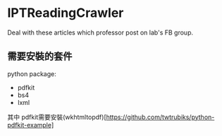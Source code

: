 # IPTReadingCrawler
Deal with these articles which professor post on lab's FB group.

## 需要安裝的套件
python package:
* pdfkit
* bs4
* lxml

其中 pdfkit需要安裝(wkhtmltopdf)[https://github.com/twtrubiks/python-pdfkit-example]
